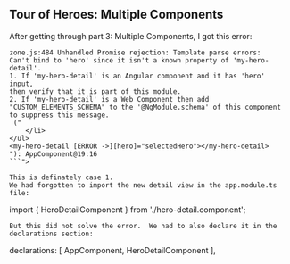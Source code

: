 ## <a name="tour-of-heroes-multiple-components">Tour of Heroes: Multiple Components</a>

After getting through part 3: Multiple Components, I got this error:
```
zone.js:484 Unhandled Promise rejection: Template parse errors:
Can't bind to 'hero' since it isn't a known property of 'my-hero-detail'.
1. If 'my-hero-detail' is an Angular component and it has 'hero' input, 
then verify that it is part of this module.
2. If 'my-hero-detail' is a Web Component then add "CUSTOM_ELEMENTS_SCHEMA" to the '@NgModule.schema' of this component to suppress this message.
 ("
    </li>
</ul>
<my-hero-detail [ERROR ->][hero]="selectedHero"></my-hero-detail>
"): AppComponent@19:16
```">

This is definately case 1.
We had forgotten to import the new detail view in the app.module.ts file:
```
import { HeroDetailComponent } from './hero-detail.component';
```
But this did not solve the error.  We had to also declare it in the declarations section:
```
declarations: [
    AppComponent,
    HeroDetailComponent
],
```
